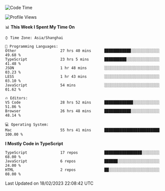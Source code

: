 <!--START_SECTION:waka-->
![Code Time](http://img.shields.io/badge/Code%20Time-3%2C823%20hrs-blue)

![Profile Views](http://img.shields.io/badge/Profile%20Views-1-blue)

📊 **This Week I Spent My Time On** 

```text
⌚︎ Time Zone: Asia/Shanghai

💬 Programming Languages: 
Other                    27 hrs 40 mins      ████████████░░░░░░░░░░░░░   49.68 % 
TypeScript               23 hrs 5 mins       ██████████░░░░░░░░░░░░░░░   41.48 % 
JSON                     1 hr 48 mins        ░░░░░░░░░░░░░░░░░░░░░░░░░   03.23 % 
LESS                     1 hr 43 mins        ░░░░░░░░░░░░░░░░░░░░░░░░░   03.10 % 
JavaScript               54 mins             ░░░░░░░░░░░░░░░░░░░░░░░░░   01.62 % 

🔥 Editors: 
VS Code                  28 hrs 52 mins      █████████████░░░░░░░░░░░░   51.86 % 
Browser                  26 hrs 48 mins      ████████████░░░░░░░░░░░░░   48.14 % 

💻 Operating System: 
Mac                      55 hrs 41 mins      █████████████████████████   100.00 % 

```

**I Mostly Code in TypeScript** 

```text
TypeScript               17 repos            █████████████████░░░░░░░░   68.00 % 
JavaScript               6 repos             ██████░░░░░░░░░░░░░░░░░░░   24.00 % 
HTML                     2 repos             ██░░░░░░░░░░░░░░░░░░░░░░░   08.00 % 

```



 Last Updated on 18/02/2023 22:08:42 UTC
<!--END_SECTION:waka-->
